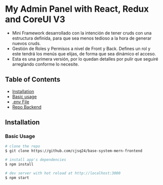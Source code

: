 # My Admin Panel with React, Redux and CoreUI V3

- Mini Framework desarrollado con la intención de tener cruds con una estructura definida, para que sea menos tedioso a la hora de generar nuevos cruds.
- Gestión de Roles y Permisos a nivel de Front y Back. Defines un rol y este tendrá los menús que elijas, de forma que sea dinámico el acceso.
- Esta es una primera versión, por lo quedan detalles por pulir que seguiré arreglando conforme lo necesite.

## Table of Contents

* [Installation](#installation)
* [Basic usage](#basic_usage)
* [.env File](#env)
* [Repo Backend](#repo_backend)

## Installation

### Basic Usage

``` bash
# clone the repo
$ git clone https://github.com/cjsq24/base-system-mern-frontend

# install app's dependencies
$ npm install

# dev server with hot reload at http://localhost:3000
$ npm start
```